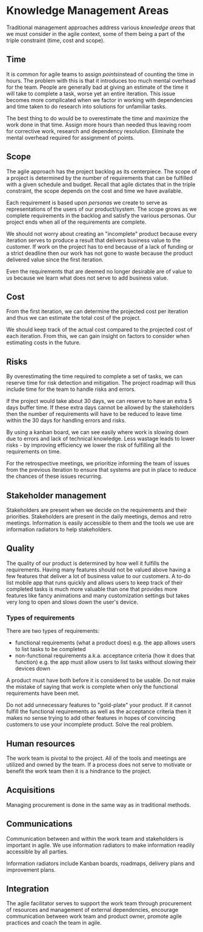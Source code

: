 # Knowledge Management Areas
Traditional management approaches address various *knowledge areas* that we must consider in the agile context, some of them being a part of the triple constraint (time, cost and scope).

## Time
It is common for agile teams to assign *points*instead of counting the time in hours. The problem with this is that it introduces too much mental overhead for the team. People are generally bad at giving an estimate of the time it will take to complete a task, worse yet an entire iteration. This issue becomes more complicated when we factor in working with dependencies and time taken to do research into solutions for unfamiliar tasks.

The best thing to do would be to overestimate the time and maximize the work done in that time. Assign more hours than needed thus leaving room for corrective work, research and dependency resolution. Eliminate the mental overhead required for assignment of points.

## Scope
The agile approach has the project backlog as its centerpiece. The scope of a project is determined by the number of requirements that can be fulfilled with a given schedule and budget. Recall that agile dictates that in the triple constraint, the scope depends on the cost and time we have available.

Each requirement is based upon *personas* we create to serve as representations of the users of our product/system. The scope grows as we complete requirements in the backlog and satisfy the various personas. Our project ends when all of the requirements are complete.

We should not worry about creating an "incomplete" product because every iteration serves to produce a result that delivers business value to the customer. If work on the project has to end because of a lack of funding or a strict deadline then our work has not gone to waste because the product delivered value since the first iteration.

Even the requirements that are deemed no longer desirable are of value to us because we learn what does not serve to add business value.

## Cost
From the first iteration, we can determine the projected cost per iteration and thus we can estimate the total cost of the project.

We should keep track of the actual cost compared to the projected cost of each iteration. From this, we can gain insight on factors to consider when estimating costs in the future.

## Risks
By overestimating the time required to complete a set of tasks, we can reserve time for risk detection and mitigation. The project roadmap will thus include time for the team to handle risks and errors.

If the project would take about 30 days, we can reserve to have an extra 5 days buffer time. If these extra days cannot be allowed by the stakeholders then the number of requirements will have to be reduced to leave time within the 30 days for handling errors and risks.

By using a kanban board, we can see easily where work is slowing down due to errors and lack of technical knowledge. Less wastage leads to lower risks - by improving efficiency we lower the risk of fulfilling all the requirements on time.

For the retrospective meetings, we prioritize informing the team of issues from the previous iteration to ensure that systems are put in place to reduce the chances of these issues recurring.

## Stakeholder management
Stakeholders are present when we decide on the requirements and their priorities. Stakeholders are present in the daily meetings, demos and retro meetings. Information is easily accessible to them and the tools we use are information radiators to help stakeholders.

## Quality
The quality of our product is determined by how well it fulfills the requirements. Having many features should not be valued above having a few features that deliver a lot of business value to our customers. A to-do list mobile app that runs quickly and allows users to keep track of their completed tasks is much more valuable than one that provides more features like fancy animations and many customization settings but takes very long to open and slows down the user's device.

### Types of requirements
There are two types of requirements:
- functional requirements (what a product does) e.g. the app allows users to list tasks to be completed
- non-functional requirements a.k.a. acceptance criteria (how it does that function) e.g. the app must allow users to list tasks without slowing their devices down

A product must have both before it is considered to be usable. Do not make the mistake of saying that work is complete when only the functional requirements have been met.

Do not add unnecessary features to "gold-plate" your product. If it cannot fulfill the functional requirements as well as the acceptance criteria then it makes no sense trying to add other features in hopes of convincing customers to use your incomplete product. Solve the real problem.

## Human resources
The work team is pivotal to the project. All of the tools and meetings are utilized and owned by the team. If a process does not serve to motivate or benefit the work team then it is a hindrance to the project.

## Acquisitions
Managing procurement is done in the same way as in traditional methods.

## Communications
Communication between and within the work team and stakeholders is important in agile. We use information radiators to make information readily accessible by all parties.

Information radiators include Kanban boards, roadmaps, delivery plans and improvement plans.

## Integration
The agile facilitator serves to support the work team through procurement of resources and management of external dependencies, encourage communication between work team and product owner, promote agile practices and coach the team in agile.


